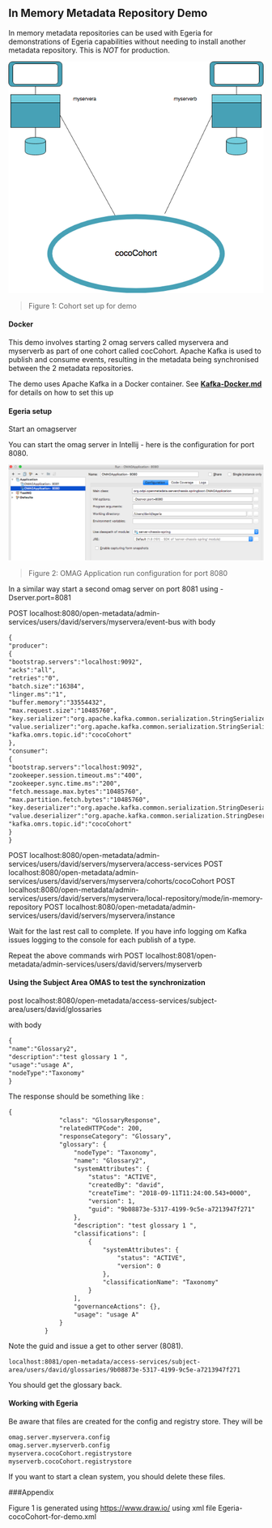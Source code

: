 <!-- SPDX-License-Identifier: Apache-2.0 -->
  
## In Memory Metadata Repository Demo
  
In memory metadata repositories can be used with Egeria for demonstrations of Egeria capabilities without needing to install 
another metadata repository. This is <em>NOT</em> for production.


![Figure 1:](Egeria-cocoCohort-for-demo.png)
> Figure 1: Cohort set up for demo
        
    
#### Docker    
This demo involves starting 2 omag servers called myservera and myserverb as part of one cohort called cocCohort. Apache Kafka is used to publish and consume events, resulting in the metadata being synchronised
between the 2 metadata repositories.

The demo uses Apache Kafka in a Docker container. See **[Kafka-Docker.md](Kafka-Docker.md)** for details on how to set this up   
  
#### Egeria setup 
Start an omagserver 

You can start the omag server in Intellij - here is the configuration for port 8080. 

![Figure 2:](Intellij-OMAGApplication-run-configuration.png)
> Figure 2: OMAG Application run configuration for port 8080

In a similar way start a second omag server on port 8081 using -Dserver.port=8081


POST localhost:8080/open-metadata/admin-services/users/david/servers/myservera/event-bus
with body
```console
{
"producer":
{
"bootstrap.servers":"localhost:9092",
"acks":"all",
"retries":"0",
"batch.size":"16384",
"linger.ms":"1",
"buffer.memory":"33554432",
"max.request.size":"10485760",
"key.serializer":"org.apache.kafka.common.serialization.StringSerializer",
"value.serializer":"org.apache.kafka.common.serialization.StringSerializer",
"kafka.omrs.topic.id":"cocoCohort"
},
"consumer":
{
"bootstrap.servers":"localhost:9092",
"zookeeper.session.timeout.ms":"400",
"zookeeper.sync.time.ms":"200",
"fetch.message.max.bytes":"10485760",
"max.partition.fetch.bytes":"10485760",
"key.deserializer":"org.apache.kafka.common.serialization.StringDeserializer",
"value.deserializer":"org.apache.kafka.common.serialization.StringDeserializer",
"kafka.omrs.topic.id":"cocoCohort"
}
}
```

POST localhost:8080/open-metadata/admin-services/users/david/servers/myservera/access-services
POST localhost:8080/open-metadata/admin-services/users/david/servers/myservera/cohorts/cocoCohort
POST localhost:8080/open-metadata/admin-services/users/david/servers/myservera/local-repository/mode/in-memory-repository
POST localhost:8080/open-metadata/admin-services/users/david/servers/myservera/instance

Wait for the last rest call to complete. If you have info logging om Kafka issues logging to the console for each publish of a type.

Repeat the above commands wirh POST localhost:8081/open-metadata/admin-services/users/david/servers/myserverb


#### Using the Subject Area OMAS to test the synchronization
 
 
 post localhost:8080/open-metadata/access-services/subject-area/users/david/glossaries

with body 
```console
{
"name":"Glossary2",
"description":"test glossary 1 ",
"usage":"usage A",
"nodeType":"Taxonomy"
}
```

 The response should be something like : 
```console
{
              "class": "GlossaryResponse",
              "relatedHTTPCode": 200,
              "responseCategory": "Glossary",
              "glossary": {
                  "nodeType": "Taxonomy",
                  "name": "Glossary2",
                  "systemAttributes": {
                      "status": "ACTIVE",
                      "createdBy": "david",
                      "createTime": "2018-09-11T11:24:00.543+0000",
                      "version": 1,
                      "guid": "9b08873e-5317-4199-9c5e-a7213947f271"
                  },
                  "description": "test glossary 1 ",
                  "classifications": [
                      {
                          "systemAttributes": {
                              "status": "ACTIVE",
                              "version": 0
                          },
                          "classificationName": "Taxonomy"
                      }
                  ],
                  "governanceActions": {},
                  "usage": "usage A"
              }
          }
```
Note the guid and issue a get to other server (8081). 
```console
localhost:8081/open-metadata/access-services/subject-area/users/david/glossaries/9b08873e-5317-4199-9c5e-a7213947f271
```          
You should get the glossary back. 

#### Working with Egeria 

Be aware that files are created for the config and registry store. They will be
```console
omag.server.myservera.config
omag.server.myserverb.config
myservera.cocoCohort.registrystore
myserverb.cocoCohort.registrystore
```
If you want to start a clean system, you should delete these files.

###Appendix

Figure 1 is generated using https://www.draw.io/ using xml file Egeria-cocoCohort-for-demo.xml  